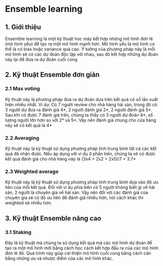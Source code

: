 # Ensemble learning

## 1. Giới thiệu 
Ensemble learning là một kỹ thuật học máy kết hợp những mô hình đơn lẻ (mô hình yếu) để tạo ra một mô hình mạnh hơn. Mô hình yếu là mô hình có thể là có bias hoặc variance quá cao. Ý tưởng của phương pháp này là mỗi mô hình sẽ có các dự đoán độc lập với nhau, sau đó kết hợp những dự đoán này lại để đưa ra dự đoán cuối cùng

## 2. Kỹ thuật Ensemble đơn giản
### 2.1 Max voting
Kỹ thuật này là phương pháp đưa ra dự đoán dựa trên kết quả có số lần xuất hiện nhiều nhất. Ví dụ: Có 7 người review cho nhà hàng hải sản, trong đó có 3 người dự đưa ra đánh giá 4*, 2 người đánh giá 2*, 2 người đánh giá 5*. Sau khi có được 7 đánh giá trên, chúng ta thấy có 3 người dự đoán 4*, số lượng người lớn hơn so với 2* và 5*. Vậy nên đánh giá chung cho cửa hàng này sẽ có kết quả là 4*

### 2.2 Averaging
Kỹ thuật này là kỹ thuật sử dụng phương pháp tính trung bình tất cả các kết quả đã nhận được. Nếu áp dụng với ví dụ ở phần trên, chúng ta sẽ có được kết quả đánh giá cho nhà hàng này là (3x4 + 2x2 + 2x5)/7 = 3.7*

### 2.3 Weighted average
Kỹ thuật này là kỹ thuật sử dụng phương pháp tính trung bình dựa vào độ ưu tiên của mỗi kết quả. Đối với ví dụ phía trên có 5 người không biết gì về hải sản, 2 người là chuyên gia về hải sản. Vậy nên đối với các đánh giá của chuyên gia sẽ có độ ưu tiên để đánh giá nhiều hơn, nói cách khác thì weighted sẽ nhiều hơn.

## 3. Kỹ thuật Ensemble nâng cao
### 3.1 Staking
Đây là kỹ thuật mà chúng ta sử dụng kết quả mà các mô hình dự đoán để tạo ra một mô hình mới bằng cách học cách kết hợp đầu ra của các mô hình đơn lẻ đó. Quá trình này giúp cải thiện mô hình cuối cùng bằng cách cân bằng những ưu và nhược điểm của các mô hình khác.
